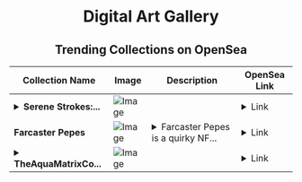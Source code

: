 <div align="center">

# Digital Art Gallery

## Trending Collections on OpenSea

| Collection Name                       | Image                                                                                     | Description                       | OpenSea Link                                                                                          |
|---------------------------------------|-------------------------------------------------------------------------------------------|-----------------------------------|--------------------------------------------------------------------------------------------------------|
| **<details><summary>Serene Strokes:...</summary>Serene Strokes: Where Stillness Meets Art</details>** | ![Image](https://i.seadn.io/s/raw/files/11b4e46de86596799c8370089d5d4962.png?w=500&auto=format?w=200&auto=format) |  | <details><summary>Link</summary>[Serene Strokes: Where Stillness Meets Art](https://opensea.io/collection/serene-strokes-where-stillness-meets-art)</details> |
| **Farcaster Pepes** | ![Image](https://i.seadn.io/s/raw/files/0786a30d54c5aae4ede88a95c3f90397.gif?w=500&auto=format?w=200&auto=format) | <details><summary>Farcaster Pepes is a quirky NF...</summary>Farcaster Pepes is a quirky NFT collection featuring the beloved Pepe meme reimagined in a futuristic, digital world, blending classic internet culture with a new, high-tech twist.</details> | <details><summary>Link</summary>[Farcaster Pepes](https://opensea.io/collection/farcaster-pepes-119)</details> |
| **<details><summary>TheAquaMatrixCo...</summary>TheAquaMatrixCollection</details>** | ![Image](https://i.seadn.io/s/raw/files/83de4007308de069dfd1730a81df7e78.png?w=500&auto=format?w=200&auto=format) |  | <details><summary>Link</summary>[TheAquaMatrixCollection](https://opensea.io/collection/theaquamatrixcollection)</details> |

</div>